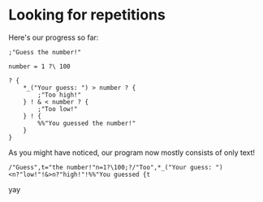 # Looking for repetitions
Here's our progress so far:
```
;"Guess the number!"

number = 1 ?\ 100

? {
    *_("Your guess: ") > number ? {
        ;"Too high!"
    } ! & < number ? {
        ;"Too low!"
    } ! {
        %%"You guessed the number!"
    }
}
```
As you might have noticed, our program now mostly consists of only text!

```
/"Guess",t="the number!"n=1?\100;?/"Too",*_("Your guess: ")<n?"low!"!&>n?"high!"!%%"You guessed {t
```
yay